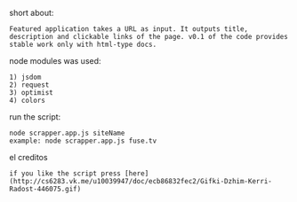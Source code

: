 short about:
	
	Featured application takes a URL as input. It outputs title, description and clickable links of the page. v0.1 of the code provides stable work only with html-type docs.

node modules was used:

 	1) jsdom 
 	2) request
 	3) optimist
 	4) colors

run the script:

	node scrapper.app.js siteName
	example: node scrapper.app.js fuse.tv

el creditos

	if you like the script press [here](http://cs6283.vk.me/u10039947/doc/ecb86832fec2/Gifki-Dzhim-Kerri-Radost-446075.gif)

	